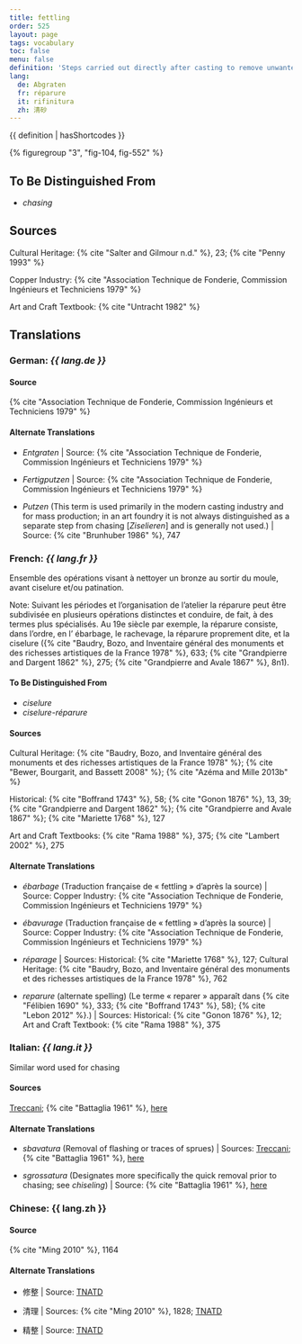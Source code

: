 ```yaml
---
title: fettling
order: 525
layout: page
tags: vocabulary
toc: false
menu: false
definition: 'Steps carried out directly after casting to remove unwanted features, including oxidized metal, {% def "sprues" %}, {% def "core pins" %}, {% def "flashing" %}, etc. Fettling may entail the use of power tools and/or hand tools such as saws, chisels, hammers, coarse files, and abrasives.'
lang:
  de: Abgraten
  fr: réparure
  it: rifinitura
  zh: 清砂
---
```


{{ definition | hasShortcodes }}

{% figuregroup "3", "fig-104, fig-552" %}

## To Be Distinguished From

- *chasing*

## Sources

Cultural Heritage: {% cite "Salter and Gilmour n.d." %}, 23; {% cite "Penny 1993" %}

Copper Industry: {% cite "Association Technique de Fonderie, Commission Ingénieurs et Techniciens 1979" %}

Art and Craft Textbook: {% cite "Untracht 1982" %}

## Translations

<div class="accordion">

### **German**: *{{ lang.de }}*

#### Source

{% cite "Association Technique de Fonderie, Commission Ingénieurs et Techniciens 1979" %}

#### Alternate Translations

- *Entgraten* | Source: {% cite "Association Technique de Fonderie, Commission Ingénieurs et Techniciens 1979" %}

- *Fertigputzen* | Source: {% cite "Association Technique de Fonderie, Commission Ingénieurs et Techniciens 1979" %}

- *Putzen* (This term is used primarily in the modern casting industry and for mass production; in an art foundry it is not always distinguished as a separate step from chasing [*Ziselieren*] and is generally not used.) | Source: {% cite "Brunhuber 1986" %}, 747

### **French**: *{{ lang.fr }}*

Ensemble des opérations visant à nettoyer un bronze au sortir du moule, avant ciselure et/ou patination.

<div class="backmatter">
Note: Suivant les périodes et l’organisation de l’atelier la réparure peut être subdivisée en plusieurs opérations distinctes et conduire, de fait, à des termes plus spécialisés. Au 19e siècle par exemple, la réparure consiste, dans l’ordre, en l’ ébarbage, le rachevage, la réparure proprement dite, et la ciselure ({% cite "Baudry, Bozo, and Inventaire général des monuments et des richesses artistiques de la France 1978" %}, 633; {% cite "Grandpierre and Dargent 1862" %}, 275; {% cite "Grandpierre and Avale 1867" %}, 8n1).
</div>

#### To Be Distinguished From

- *ciselure*
- *ciselure-réparure*

#### Sources

Cultural Heritage: {% cite "Baudry, Bozo, and Inventaire général des monuments et des richesses artistiques de la France 1978" %}; {% cite "Bewer, Bourgarit, and Bassett 2008" %}; {% cite "Azéma and Mille 2013b" %}

Historical: {% cite "Boffrand 1743" %}, 58; {% cite "Gonon 1876" %}, 13, 39; {% cite "Grandpierre and Dargent 1862" %}; {% cite "Grandpierre and Avale 1867" %}; {% cite "Mariette 1768" %}, 127

Art and Craft Textbooks: {% cite "Rama 1988" %}, 375; {% cite "Lambert 2002" %}, 275

#### Alternate Translations

- *ébarbage* (Traduction française de « fettling » d’après la source) | Source: Copper Industry: {% cite "Association Technique de Fonderie, Commission Ingénieurs et Techniciens 1979" %}

- *ébavurage* (Traduction française de « fettling » d’après la source) | Source: Copper Industry: {% cite "Association Technique de Fonderie, Commission Ingénieurs et Techniciens 1979" %}

- *réparage* | Sources: Historical: {% cite "Mariette 1768" %}, 127; Cultural Heritage: {% cite "Baudry, Bozo, and Inventaire général des monuments et des richesses artistiques de la France 1978" %}, 762

- *reparure* (alternate spelling) (Le terme « reparer » apparaît dans {% cite "Félibien 1690" %}, 333; {% cite "Boffrand 1743" %}, 58); {% cite "Lebon 2012" %}.) | Sources: Historical: {% cite "Gonon 1876" %}, 12; Art and Craft Textbook: {% cite "Rama 1988" %}, 375

### **Italian**: *{{ lang.it }}*

Similar word used for chasing

#### Sources

[Treccani](https://www.treccani.it/enciclopedia/fusione_%28Enciclopedia-Italiana%29/); {% cite "Battaglia 1961" %}, [here](http://www.gdli.it/pdf_viewer/Scripts/pdf.js/web/viewer.asp?file=/PDF/GDLI16/GDLI_16_ocr_264.pdf&parola=rifinitura)

#### Alternate Translations

- *sbavatura* (Removal of flashing or traces of sprues) | Sources: [Treccani](http://www.treccani.it/vocabolario/sbavatura1/); {% cite "Battaglia 1961" %}, [here](http://www.gdli.it/pdf_viewer/Scripts/pdf.js/web/viewer.asp?file=/PDF/GDLI17/GDLI_17_ocr_671.pdf&parola=sbavatura)

- *sgrossatura* (Designates more specifically the quick removal prior to chasing; see *chiseling*) | Source: {% cite "Battaglia 1961" %}, [here](http://www.gdli.it/pdf_viewer/Scripts/pdf.js/web/viewer.asp?file=/PDF/GDLI10/GDLI_10_ocr_700.pdf&parola=sgrossatura)

### **Chinese**: {{ lang.zh }}

#### Source

{% cite "Ming 2010" %}, 1164

#### Alternate Translations

- 修整 | Source: [TNATD](https://terms.naer.edu.tw/detail/634620/?index=3)

- 清理 | Sources: {% cite "Ming 2010" %}, 1828; [TNATD](https://terms.naer.edu.tw/detail/627107/?index=2)

- 精整 | Source: [TNATD](https://terms.naer.edu.tw/detail/14194174/?index=5)

</div>
